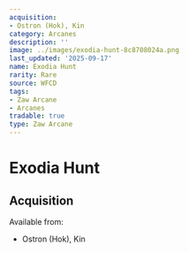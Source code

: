 ```yaml
---
acquisition:
- Ostron (Hok), Kin
category: Arcanes
description: ''
image: ../images/exodia-hunt-8c8708024a.png
last_updated: '2025-09-17'
name: Exodia Hunt
rarity: Rare
source: WFCD
tags:
- Zaw Arcane
- Arcanes
tradable: true
type: Zaw Arcane
---
```


# Exodia Hunt

## Acquisition

Available from:
- Ostron (Hok), Kin

